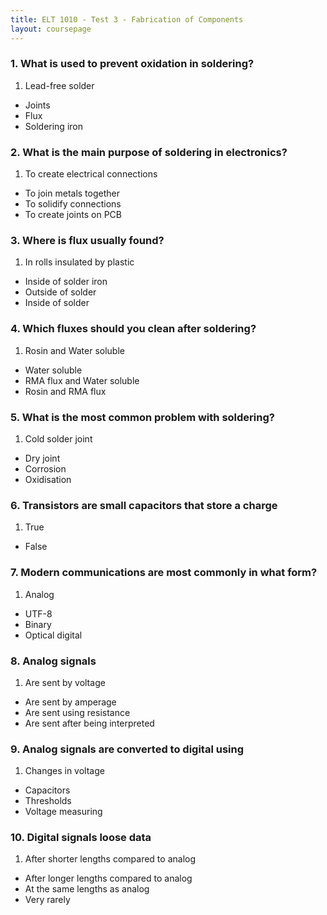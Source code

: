 ```yaml
---
title: ELT 1010 - Test 3 - Fabrication of Components
layout: coursepage
---
```


### 1. What is used to prevent oxidation in soldering?

1. Lead-free solder
+ Joints
+ Flux
+ Soldering iron

### 2. What is the main purpose of soldering in electronics?

1. To create electrical connections
+ To join metals together
+ To solidify connections
+ To create joints on PCB

### 3. Where is flux usually found?

1. In rolls insulated by plastic
+ Inside of solder iron
+ Outside of solder
+ Inside of solder

### 4. Which fluxes should you clean after soldering?

1. Rosin and Water soluble
+ Water soluble
+ RMA flux and Water soluble
+ Rosin and RMA flux

### 5. What is the most common problem with soldering?

1. Cold solder joint
+ Dry joint
+ Corrosion
+ Oxidisation

### 6. Transistors are small capacitors that store a charge

1. True
+  False

### 7. Modern communications are most commonly in what form?

1. Analog
+ UTF-8
+ Binary
+ Optical digital

### 8. Analog signals

1. Are sent by voltage
+ Are sent by amperage
+ Are sent using resistance
+ Are sent after being interpreted

### 9. Analog signals are converted to digital using

1. Changes in voltage
+ Capacitors
+ Thresholds
+ Voltage measuring

### 10. Digital signals loose data

1. After shorter lengths compared to analog
+ After longer lengths compared to analog
+ At the same lengths as analog
+ Very rarely
